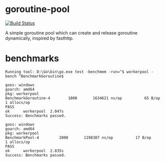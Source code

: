 # goroutine-pool
[![Build Status](https://travis-ci.org/hnlq715/goroutine-pool.svg?branch=master)](https://travis-ci.org/hnlq715/goroutine-pool)

A simple goroutine pool which can create and release goroutine dynamically, inspired by fasthttp.

# benchmarks
```
Running tool: D:\Go\bin\go.exe test -benchmem -run=^$ workerpool -bench ^BenchmarkGoroutine$

goos: windows
goarch: amd64
pkg: workerpool
BenchmarkGoroutine-4   	    1000	   1634621 ns/op	      65 B/op	       1 allocs/op
PASS
ok  	workerpool	2.047s
Success: Benchmarks passed.
```

```
goos: windows
goarch: amd64
pkg: workerpool
BenchmarkPool-4   	    2000	   1198307 ns/op	      17 B/op	       1 allocs/op
PASS
ok  	workerpool	2.835s
Success: Benchmarks passed.
```
